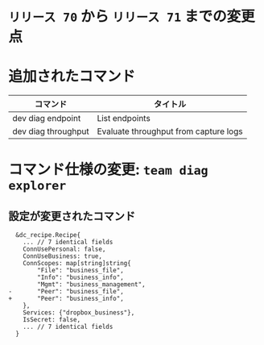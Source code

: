 # `リリース 70` から `リリース 71` までの変更点

# 追加されたコマンド


| コマンド            | タイトル                              |
|---------------------|---------------------------------------|
| dev diag endpoint   | List endpoints                        |
| dev diag throughput | Evaluate throughput from capture logs |



# コマンド仕様の変更: `team diag explorer`


## 設定が変更されたコマンド


```
  &dc_recipe.Recipe{
  	... // 7 identical fields
  	ConnUsePersonal: false,
  	ConnUseBusiness: true,
  	ConnScopes: map[string]string{
  		"File": "business_file",
  		"Info": "business_info",
  		"Mgmt": "business_management",
- 		"Peer": "business_file",
+ 		"Peer": "business_info",
  	},
  	Services: {"dropbox_business"},
  	IsSecret: false,
  	... // 7 identical fields
  }
```
